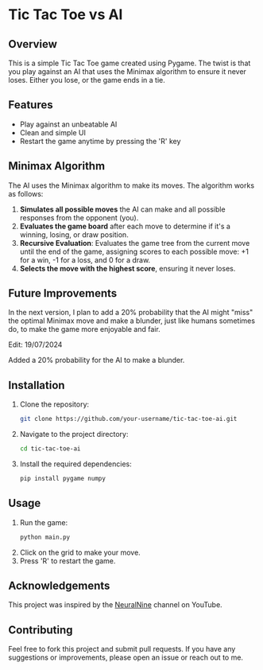 # Tic Tac Toe vs AI

## Overview

This is a simple Tic Tac Toe game created using Pygame. The twist is that you play against an AI that uses the Minimax algorithm to ensure it never loses. Either you lose, or the game ends in a tie.

## Features

- Play against an unbeatable AI
- Clean and simple UI
- Restart the game anytime by pressing the 'R' key

## Minimax Algorithm

The AI uses the Minimax algorithm to make its moves. The algorithm works as follows:

1. **Simulates all possible moves** the AI can make and all possible responses from the opponent (you).
2. **Evaluates the game board** after each move to determine if it's a winning, losing, or draw position.
3. **Recursive Evaluation**: Evaluates the game tree from the current move until the end of the game, assigning scores to each possible move: +1 for a win, -1 for a loss, and 0 for a draw.
4. **Selects the move with the highest score**, ensuring it never loses.

## Future Improvements

In the next version, I plan to add a 20% probability that the AI might "miss" the optimal Minimax move and make a blunder, just like humans sometimes do, to make the game more enjoyable and fair.

Edit: 19/07/2024

Added a 20% probability for the AI to make a blunder.

## Installation

1. Clone the repository:
   ```bash
   git clone https://github.com/your-username/tic-tac-toe-ai.git
   ```
2. Navigate to the project directory:
   ```bash
   cd tic-tac-toe-ai
   ```
3. Install the required dependencies:
   ```bash
   pip install pygame numpy
   ```

## Usage

1. Run the game:
   ```bash
   python main.py
   ```
2. Click on the grid to make your move.
3. Press 'R' to restart the game.

## Acknowledgements

This project was inspired by the [NeuralNine](https://www.youtube.com/watch?v=LbTu0rwikwg) channel on YouTube.

## Contributing

Feel free to fork this project and submit pull requests. If you have any suggestions or improvements, please open an issue or reach out to me.

